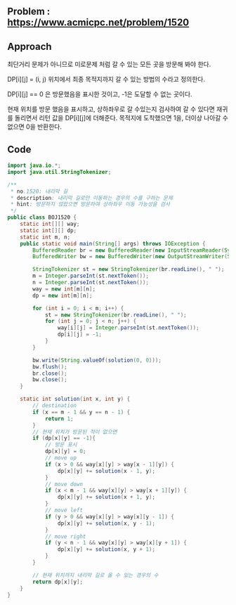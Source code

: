 ## Problem : https://www.acmicpc.net/problem/1520

## Approach

최단거리 문제가 아니므로 미로문제 처럼 갈 수 있는 모든 곳을 방문해 봐야 한다.

DP[i][j] = (i, j) 위치에서 최종 목적지까지 갈 수 있는 방법의 수라고 정의한다.

DP[i][j] == 0 은 방문했음을 표시한 것이고, -1은 도달할 수 없는 곳이다.

현재 위치를 방문 했음을 표시하고, 상하좌우로 갈 수있는지 검사하여 갈 수 있다면 재귀를 돌리면서 리턴 값을 DP[i][j]에 더해준다. 목적지에 도착했으면 1을, 더이상 나아갈 수 없으면 0을 반환한다.

## Code

```java
import java.io.*;
import java.util.StringTokenizer;

/**
 * no.1520: 내리막 길
 * description: 내리막 길로만 이동하는 경우의 수를 구하는 문제
 * hint: 방문하지 않았으면 방문하여 상하좌우 이동 가능성을 검사
 */
public class BOJ1520 {
    static int[][] way;
    static int[][] dp;
    static int m, n;
    public static void main(String[] args) throws IOException {
        BufferedReader br = new BufferedReader(new InputStreamReader(System.in));
        BufferedWriter bw = new BufferedWriter(new OutputStreamWriter(System.out));

        StringTokenizer st = new StringTokenizer(br.readLine(), " ");
        m = Integer.parseInt(st.nextToken());
        n = Integer.parseInt(st.nextToken());
        way = new int[m][n];
        dp = new int[m][n];

        for (int i = 0; i < m; i++) {
            st = new StringTokenizer(br.readLine(), " ");
            for (int j = 0; j < n; j++) {
                way[i][j] = Integer.parseInt(st.nextToken());
                dp[i][j] = -1;
            }
        }

        bw.write(String.valueOf(solution(0, 0)));
        bw.flush();
        br.close();
        bw.close();
    }

    static int solution(int x, int y) {
        // destination
        if (x == m - 1 && y == n - 1) {
            return 1;
        }
        // 현재 위치가 방문된 적이 없으면
        if (dp[x][y] == -1){
            // 방문 표시
            dp[x][y] = 0;
            // move up
            if (x > 0 && way[x][y] > way[x - 1][y]) {
                dp[x][y] += solution(x - 1, y);
            }
            // move down
            if (x < m - 1 && way[x][y] > way[x + 1][y]) {
                dp[x][y] += solution(x + 1, y);
            }
            // move left
            if (y > 0 && way[x][y] > way[x][y - 1]) {
                dp[x][y] += solution(x, y - 1);
            }
            // move right
            if (y < n - 1 && way[x][y] > way[x][y + 1]) {
                dp[x][y] += solution(x, y + 1);
            }
        }

        // 현재 위치까지 내리막 길로 올 수 있는 경우의 수
        return dp[x][y];
    }
}

```

